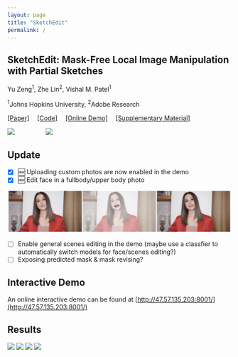 ```yaml
---
layout: page
title: "SketchEdit"
permalink: /
---
```

## SketchEdit: Mask-Free Local Image Manipulation with Partial Sketches

Yu Zeng<sup>1</sup>, Zhe Lin<sup>2</sup>, Vishal M. Patel<sup>1</sup>

<sup>1</sup>Johns Hopkins University, <sup>2</sup>Adobe Research

[[Paper]](https://arxiv.org/pdf/2111.15078.pdf)&emsp; [[Code]](https://github.com/zengxianyu/sketchedit)&emsp; [[Online Demo]](#interactive-demo)&emsp; [[Supplementary Material]](https://maildluteducn-my.sharepoint.com/:b:/g/personal/zengyu_mail_dlut_edu_cn/EeKLBdVAq25GmBAEeoLWNfYBXOBMbrDZHTeT7ApndkrR-w?e=IoHtfo)

<img src="face_gif.gif" width=360>&emsp;&emsp;&emsp;&emsp;&emsp;<img src="image_gif.gif" width=360>&emsp;

## Update
- [x] :new: Uploading custom photos are now enabled in the demo 
- [x] :new: Edit face in a fullbody/upper body photo
<img src="example_body.jpg" width=640>

- [ ] Enable general scenes editing in the demo (maybe use a classfier to automatically switch models for face/scenes editing?)
- [ ] Exposing predicted mask & mask revising? 

## Interactive Demo
An online interactive demo can be found at [http://47.57.135.203:8001/](http://47.57.135.203:8001/)

## Results
![](teaser.jpg)
![](caption.png)
![](image_supp.jpg)
![](face_supp.jpg)
